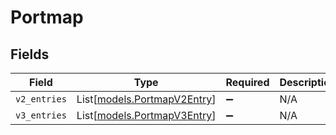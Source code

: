 # Portmap


## Fields

| Field                                                      | Type                                                       | Required                                                   | Description                                                |
| ---------------------------------------------------------- | ---------------------------------------------------------- | ---------------------------------------------------------- | ---------------------------------------------------------- |
| `v2_entries`                                               | List[[models.PortmapV2Entry](../models/portmapv2entry.md)] | :heavy_minus_sign:                                         | N/A                                                        |
| `v3_entries`                                               | List[[models.PortmapV3Entry](../models/portmapv3entry.md)] | :heavy_minus_sign:                                         | N/A                                                        |